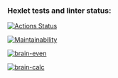 ### Hexlet tests and linter status:
[![Actions Status](https://github.com/dASSharya/frontend-project-44/actions/workflows/hexlet-check.yml/badge.svg)](https://github.com/dASSharya/frontend-project-44/actions)

[![Maintainability](https://api.codeclimate.com/v1/badges/af275054be502c3084e5/maintainability)](https://codeclimate.com/github/dASSharya/frontend-project-44/maintainability)

[![brain-even](https://asciinema.org/a/l40Lrk3midkLmNEOmgZErGnY7.svg)](https://asciinema.org/a/l40Lrk3midkLmNEOmgZErGnY7)

[![brain-calc](https://asciinema.org/a/Y6RcEKXJD8fu9yBtfvFAJV6MZ.svg)](https://asciinema.org/a/Y6RcEKXJD8fu9yBtfvFAJV6MZ)